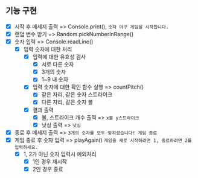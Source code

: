 ## 기능 구현

-[x] 시작 후 메세지 출력 => Console.print(), `숫자 야구 게임을 시작합니다.`
-[x] 랜덤 변수 받기 => Random.pickNumberInRange()
-[x] 숫자 입력 => Console.readLine()
    -[x] 입력 숫자에 대한 처리
        -[x] 입력에 대한 유효성 검사
            -[x] 서로 다른 숫자
            -[x] 3개의 숫자
            -[x] 1~9 내 숫자
        -[x] 입력 숫자에 대한 확인 함수 실행 => countPitch()
            -[x] 같은 자리, 같은 숫자 스트라이크
            -[x] 다른 자리, 같은 숫자 볼
        -[x] 결과 출력 
            -[x] 볼, 스트라이크 개수 출력 => `x볼 y스트라이크`
            -[x] 낫싱 출력 => `낫싱`
-[x] 종료 후 메세지 출력 => `3개의 숫자를 모두 맞히셨습니다! 게임 종료`
-[x] 게임 종료 후 숫자 입력 => playAgain() `게임을 새로 시작하려면 1, 종료하려면 2를 입력하세요.` 
    -[x] 1, 2가 아닌 숫자 입력시 예외처리
        -[x] 1인 경우 재시작
        -[x] 2인 경우 종료

